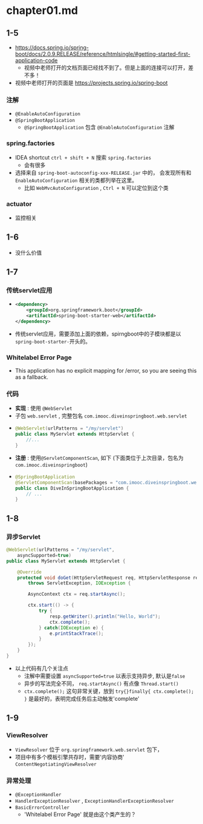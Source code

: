# chapter01.md

## 1-5

- <https://docs.spring.io/spring-boot/docs/2.0.9.RELEASE/reference/htmlsingle/#getting-started-first-application-code>
    - 视频中老师打开的文档页面已经找不到了。但是上面的连接可以打开，差不多！
- 视频中老师打开的页面是 <https://projects.spring.io/spring-boot>

### 注解
- `@EnableAutoConfiguration`
- `@SpringBootApplication`
    - `@SpringBootApplication` 包含 `@EnableAutoConfiguration` 注解

### spring.factories
- IDEA shortcut `ctrl + shift + N` 搜索 `spring.factories`
    - 会有很多
- 选择来自 `spring-boot-autoconfig-xxx-RELEASE.jar` 中的， 会发现所有和 `EnableAutoConfiguration` 相关的类都列举在这里。
    - 比如 `WebMvcAutoConfiguration` , `Ctrl + N` 可以定位到这个类

### actuator
- 监控相关

## 1-6

- 没什么价值

## 1-7

### 传统servlet应用

- ```xml
  <dependency>
      <groupId>org.springframework.boot</groupId>
      <artifactId>spring-boot-starter-web</artifactId>
  </dependency>
  ```
- 传统servlet应用，需要添加上面的依赖，spirngboot中的子模块都是以`spring-boot-starter-`开头的。

### Whitelabel Error Page

- This application has no explicit mapping for /error, so you are seeing this as a fallback.

### 代码

- **实现** : 使用 `@WebServlet`
- 子包 `web.servlet` , 完整包名 `com.imooc.diveinspringboot.web.servlet`
- ```java
  @WebServlet(urlPatterns = "/my/servlet")
  public class MyServlet extends HttpServlet {
      //...
  }
  ```
- **注册** : 使用`@ServletComponentScan`, 如下 (下面类位于上次目录，包名为`com.imooc.diveinspringboot`)
- ```java
  @SpringBootApplication
  @ServletComponentScan(basePackages = "com.imooc.diveinspringboot.web.servlet")
  public class DiveInSpringBootApplication {
      // ...
  }
  ```

## 1-8

### 异步Servlet

```java
@WebServlet(urlPatterns = "/my/servlet",
    asyncSupported=true)
public class MyServlet extends HttpServlet {

    @Override
    protected void doGet(HttpServletRequest req, HttpServletResponse resp)
        throws ServletException, IOException {

        AsyncContext ctx = req.startAsync();

        ctx.start(() -> {
            try {
                resp.getWriter().println("Hello, World");
                ctx.complete();
            } catch(IOException e) {
                e.printStackTrace();
            }
        });
    }
}
```

- 以上代码有几个关注点
    - 注解中需要设置 `asyncSupported=true` 以表示支持异步, 默认是`false`
    - 异步的写法完全不同， `req.startAsync()` 有点像 `Thread.start()`
    - `ctx.complete();` 这句非常关键，放到 `try{}finally{ ctx.complete(); }` 是最好的，表明完成任务后主动触发'complete'

## 1-9

### ViewResolver

- `ViewResolver` 位于 `org.springframework.web.servlet` 包下，
- 项目中有多个模板引擎共存时，需要'内容协商' `ContentNegotiatingViewResolver`

### 异常处理

- `@ExceptionHandler`
- `HandlerExceptionResolver` , `ExceptionHandlerExceptionResolver`
- `BasicErrorController`
    - 'Whitelabel Error Page' 就是由这个类产生的？







